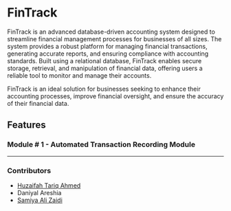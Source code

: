 # FinTrack

FinTrack is an advanced database-driven accounting system designed to streamline financial management
processes for businesses of all sizes. The system provides a robust platform for managing financial
transactions, generating accurate reports, and ensuring compliance with accounting standards. Built using
a relational database, FinTrack enables secure storage, retrieval, and manipulation of financial data,
offering users a reliable tool to monitor and manage their accounts.

FinTrack is an ideal solution for businesses seeking to enhance their accounting processes, improve
financial oversight, and ensure the accuracy of their financial data.

## Features

### Module # 1 - Automated Transaction Recording Module

--- 

### Contributors
- [Huzaifah Tariq Ahmed](https://github.com/huzaifahtariqahmed)
- Daniyal Areshia
- [Samiya Ali Zaidi](https://github.com/samiyaalizaidi)
